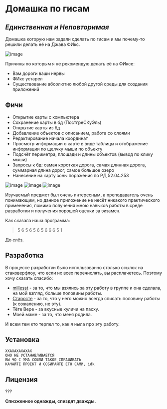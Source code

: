 # Домашка по гисам
## _Единственная и Неповторимая_

Домашка которую нам задали сделать по гисам и мы почему-то решили делать её на Джава ФИкс.

![image](https://user-images.githubusercontent.com/83867541/189412519-2484c89d-f48f-4686-b882-5b1091929ebe.png)


Причины по которым я не рекомендую делать её на ФИксе:
- Вам дороги ваши нервы
- ФИкс устарел
- Существование абсолютно любой другой среды для создания приложений

## Фичи

- Открытие карты с компьютера
- Сохранение карты в бд (ПостгреСКуЭль)
- Открытие карты из бд
- Добавление объектов с описанием, работа со слоями
- Редактирование начала координат
- Просмотр информации о карте в виде таблицы и отображение информации по щелчку мыши по объекту
- Подсчёт периметра, площади и длины объектов (вывод по клику мыши)
- Запросы к бд: самая короткая дорога, самая длинная  дорога, суммарная длина дорог, самое большое озеро
- Нанесение на карту зоны поражения по РД 52.04.253

![image](https://user-images.githubusercontent.com/83867541/189412629-875eba15-d394-4939-91b2-344d2a8bccad.png)
![image](https://user-images.githubusercontent.com/83867541/189412758-a821a69b-bd16-4e23-a7f7-b584e55409a3.png)
![image](https://user-images.githubusercontent.com/83867541/189413223-7bd8eba6-90c4-429e-a944-0732632d3cc3.png)

Изучаемый предмет был очень интересным, а преподаватель очень понимающим, но данное приложение не несёт никакого практического применения, помимо получения мною навыков работы в среде разработки и получения хорошей оценки за экзамен.

Как сказала наша программа:

> 5
> 6
> 5
> 6
> 5 6
> 5 6
> 6 6
> 5
> 1

До слёз.

## Разработка

В процессе разработки было использованно столько ссылок на стаковерфлоу, что если их всех перечислять, вы расплачетесь.
Поэтому хочу сказать спасибо:

- [millesst](https://github.com/milesst) - за то, что мы взялись за эту работу в группе и она сделала, на мой взгляд, больше половины работы.
- [Старосте](https://github.com/zalimannard) - за то, что у него можно всегда списать половину работы (к сожалению, не эту).
- Тёте Вере - за вкусные куличи на пасху.
- Моей маме - за то, что меня родила.

И всем тем кто терпел то, как я ныла про эту работу.

## Установка

```
ХХАХАХАХАХАХ
ОНО НЕ УСТАНАВЛИВАЕТСЯ
ВЫ ЧО С УМА СОШЛИ ТАКОЕ СПРАШИВАТЬ
КАЧАЙТЕ ПРОЕКТ И СОБИРАЙТЕ ЕГО САМИ, idk
```

## Лицензия

???

**Спизженное однажды, спиздят дважды.**

